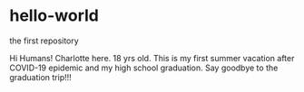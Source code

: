 # hello-world
the first repository

Hi Humans! 
Charlotte here. 18 yrs old. This is my first summer vacation after COVID-19 epidemic and my high school graduation.
Say goodbye to the graduation trip!!!
